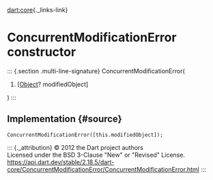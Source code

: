 [dart:core](../../dart-core/dart-core-library){._links-link}

ConcurrentModificationError constructor
=======================================

::: {.section .multi-line-signature}
ConcurrentModificationError(

1.  \[[Object](../object-class)? modifiedObject\]

)
:::

Implementation {#source}
--------------

``` {.language-dart data-language="dart"}
ConcurrentModificationError([this.modifiedObject]);
```

::: {._attribution}
© 2012 the Dart project authors\
Licensed under the BSD 3-Clause \"New\" or \"Revised\" License.\
<https://api.dart.dev/stable/2.18.5/dart-core/ConcurrentModificationError/ConcurrentModificationError.html>
:::
